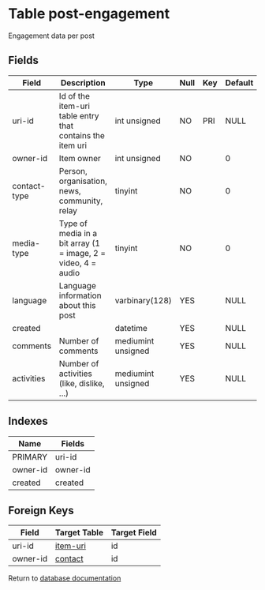 Table post-engagement
===========

Engagement data per post

Fields
------

| Field        | Description                                                   | Type               | Null | Key | Default | Extra |
| ------------ | ------------------------------------------------------------- | ------------------ | ---- | --- | ------- | ----- |
| uri-id       | Id of the item-uri table entry that contains the item uri     | int unsigned       | NO   | PRI | NULL    |       |
| owner-id     | Item owner                                                    | int unsigned       | NO   |     | 0       |       |
| contact-type | Person, organisation, news, community, relay                  | tinyint            | NO   |     | 0       |       |
| media-type   | Type of media in a bit array (1 = image, 2 = video, 4 = audio | tinyint            | NO   |     | 0       |       |
| language     | Language information about this post                          | varbinary(128)     | YES  |     | NULL    |       |
| created      |                                                               | datetime           | YES  |     | NULL    |       |
| comments     | Number of comments                                            | mediumint unsigned | YES  |     | NULL    |       |
| activities   | Number of activities (like, dislike, ...)                     | mediumint unsigned | YES  |     | NULL    |       |

Indexes
------------

| Name     | Fields   |
| -------- | -------- |
| PRIMARY  | uri-id   |
| owner-id | owner-id |
| created  | created  |

Foreign Keys
------------

| Field | Target Table | Target Field |
|-------|--------------|--------------|
| uri-id | [item-uri](help/database/db_item-uri) | id |
| owner-id | [contact](help/database/db_contact) | id |

Return to [database documentation](help/database)
